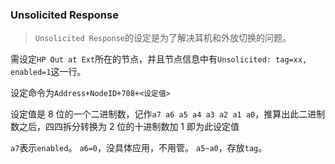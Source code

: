 ### Unsolicited Response
> `Unsolicited Response`的设定是为了解决耳机和外放切换的问题。

需设定`HP Out at Ext`所在的节点，并且节点信息中有`Unsolicited: tag=xx, enabled=1`这一行。

设定命令为`Address+NodeID+708+<设定值>`

设定值是 8 位的一个二进制数，记作`a7 a6 a5 a4 a3 a2 a1 a0`，推算出此二进制数之后，四四拆分转换为 2 位的十进制数加 1 即为此设定值

`a7`表示`enabled`。
`a6=0`，没具体应用，不用管。
`a5~a0`，存放`tag`。


